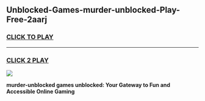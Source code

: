 
## Unblocked-Games-murder-unblocked-Play-Free-2aarj
<h3>
<a href="https://premium76.site?title=murder-unblocked&ref=23A">CLICK TO PLAY</a></h3>
<hr>

<h3>
<a href="https://premium76.site?title=murder-unblocked&ref=23A">CLICK 2 PLAY</a>
  
</h3>

<a href="https://premium76.site?title=murder-unblocked&ref=23A"><img src="https://clearcache.store/games.png"></a>


**murder-unblocked games unblocked: Your Gateway to Fun and Accessible Online Gaming**
